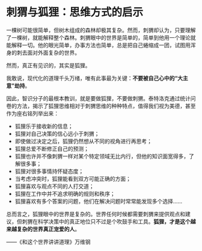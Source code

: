 # 刺猬与狐狸：思维方式的启示

一棵树可能很简单，但树木组成的森林却极其复杂。然而，刺猬却认为，只要理解了一棵树，就能解释整个森林。刺猬眼中的世界是简单的，简单到他用一个理论就能解释一切。他的眼光简单，办事方法也简单，总是把自己蜷缩成一团，试图用浑身的刺去面对外面复杂的世界。

然而，真正有见识的，其实是狐狸。

我敢说，现代化的道理千头万绪，唯有此事最为关键：**不要被自己心中的“大主意”劫持**。

因此，智识分子的最根本教训，就是要做狐狸，不要做刺猬。泰特洛克通过统计问卷的方法，揭示了狐狸思维相对于刺猬思维的种种特点，值得我们视为美德，甚至作为座右铭列举出来：

- 狐狸乐于接收新的信息；
- 狐狸对自己决策的信心远小于刺猬；
- 即使做过决定之后，狐狸仍然想从不同的视角进行再思考；
- 狐狸总爱不断修正自己的预测；
- 狐狸也许并不像刺猬一样对某个特定领域无比内行，但他的知识面宽得多，了解很多事；
- 狐狸对很多事情持怀疑态度；
- 当考虑冲突时，狐狸能看到双方可能正确的方面；
- 狐狸喜欢与观点不同的人打交道；
- 狐狸在工作中并不追求明确的规则和秩序；
- 狐狸喜欢有多个答案的问题，他们在解决问题时常常能发现多个选择……

总而言之，狐狸眼中的世界是复杂的。世界任何时候都需要刺猬来提供观点和建议，但刺猬在科学决策中的真正地位只不过是个吹鼓手和工具。**狐狸，才是这个越来越复杂的世界真正宠爱的人**。

——《和这个世界讲讲道理》万维钢